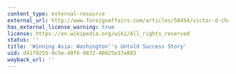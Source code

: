 ```yaml
---
content_type: external-resource
external_url: http://www.foreignaffairs.com/articles/58454/victor-d-cha/winning-asia
has_external_license_warning: true
license: https://en.wikipedia.org/wiki/All_rights_reserved
status: ''
title: 'Winning Asia: Washington''s Untold Success Story'
uid: d41f0255-9c5e-40f6-9872-40825e37e883
wayback_url: ''
---
```

